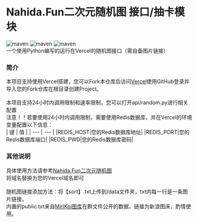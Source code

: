 # Nahida.Fun二次元随机图 接口/抽卡模块
![maven](https://img.shields.io/badge/Python-blue)
![maven](https://img.shields.io/badge/Vercel-black)
![maven](https://img.shields.io/badge/Nahida.Fun-green)<br>
一个使用Python编写的运行在Vercel的随机图接口（需自备图片链接）<br>
### 简介
本项目支持使用Vercel搭建，您可以Fork本仓库后访问[Vercel](https://vercel.com)使用GitHub登录并导入您的Fork仓库在根目录创建Project。<br>
<br>
本项目支持24小时内调用限制和速率限制，您可以打开api/random.py进行相关配置<br>
注意！！若要使用24小时内调用限制，需要使用Redis数据库，并在Vercel的环境变量配置以下信息：<br>
| 键 | 值 |
| --- | --- |
|REDIS_HOST|您的Redis数据库地址|
|REDIS_PORT|您的Redis数据库端口|
|REDIS_PWD|您的Redis数据库密码|
### 其他说明
具体使用方法请参考[Nahida.Fun二次元随机图](https://imgapi.nahida.fun/help)<br>
将域名替换为您的Vercel域名即可<br>
<br>
随机图链接添加方法：将【sort】.txt上传到/data文件夹，txt内每一行是一条图片链接。<br>
内置的public.txt来自[MirlKoi图库](https://iw233.cn)在群文件公开的数据，链接为新浪图床，酌情使用。
